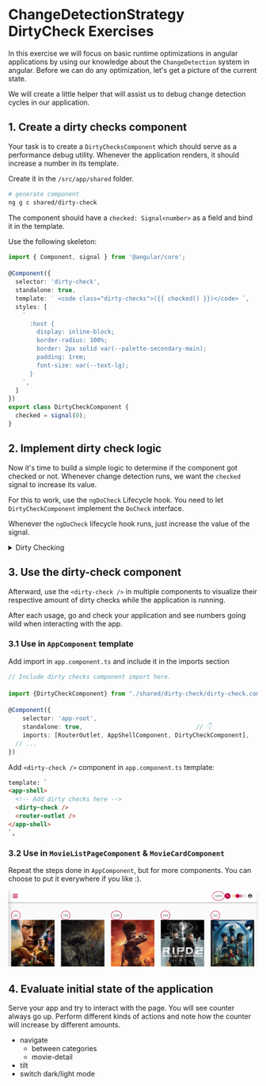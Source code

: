 # ChangeDetectionStrategy DirtyCheck Exercises

In this exercise we will focus on basic runtime optimizations in angular applications by using our knowledge about
the `ChangeDetection` system in angular. Before we can do any optimization, let's get a picture of the current state.

We will create a little helper that will assist us to debug change detection cycles in our application.

## 1. Create a dirty checks component

Your task is to create a `DirtyChecksComponent` which should serve as a performance debug utility.
Whenever the application renders, it should increase a number in its template.

Create it in the `/src/app/shared` folder.

```bash
# generate component
ng g c shared/dirty-check
```

The component should have a `checked: Signal<number>` as a field and bind it in the template.

Use the following skeleton:

```ts
import { Component, signal } from '@angular/core';

@Component({
  selector: 'dirty-check',
  standalone: true,
  template: ` <code class="dirty-checks">({{ checked() }})</code> `,
  styles: [
    `
      :host {
        display: inline-block;
        border-radius: 100%;
        border: 2px solid var(--palette-secondary-main);
        padding: 1rem;
        font-size: var(--text-lg);
      }
    `,
  ]
})
export class DirtyCheckComponent {
  checked = signal(0);
}

```

## 2. Implement dirty check logic

Now it's time to build a simple logic to determine if the component got checked or not. Whenever change detection runs,
we want the `checked` signal to increase its value.

For this to work, use the `ngDoCheck` Lifecycle hook. You need to let `DirtyCheckComponent` implement the `DoCheck` interface.

Whenever the `ngDoCheck` lifecycle hook runs, just increase the value of the signal.

<details>
    <summary>Dirty Checking</summary>

```typescript
// src/app/shared/dirty-check.component.ts

import {Component, DoCheck} from "@angular/core";

@Component(/**/)
export class DirtyCheckComponent implements DoCheck {
  checked = signal(0);

  ngDoCheck() {
    this.checked.update(c => c + 1);
  }
}
```
</details>

## 3. Use the dirty-check component

Afterward, use the `<dirty-check />` in multiple components to visualize their respective amount
of dirty checks while the application is running.

After each usage, go and check your application and see numbers going wild when interacting with the app.

### 3.1 Use in `AppComponent` template 

Add import in `app.component.ts` and include it in the imports section

```typescript
// Include dirty checks component import here.

import {DirtyCheckComponent} from "./shared/dirty-check/dirty-check.component";

@Component({
    selector: 'app-root',
    standalone: true,                                // 👇️
    imports: [RouterOutlet, AppShellComponent, DirtyCheckComponent],
  // ...
})
```

Add `<dirty-check />` component in `app.component.ts` template:

```html
template: `
<app-shell>
  <!-- Add dirty checks here -->
  <dirty-check />
  <router-outlet />
</app-shell>
`,
```

### 3.2 Use in `MovieListPageComponent` & `MovieCardComponent`

Repeat the steps done in `AppComponent`, but for more components. You can choose to put it everywhere if you like :).

![in-usage](./images/change-detection/dirty-checks-in-use.PNG)

## 4. Evaluate initial state of the application

Serve your app and try to interact with the page. You will see counter always go up.
Perform different kinds of actions and note how the counter will increase by different amounts.

* navigate
  * between categories
  * movie-detail
* tilt
* switch dark/light mode

